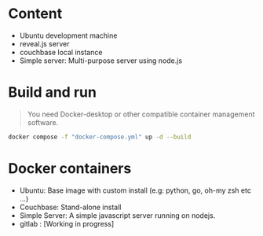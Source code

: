 # Content
- Ubuntu development machine
- reveal.js server
- couchbase local instance
- Simple server: Multi-purpose server using node.js

# Build and run
> You need Docker-desktop or other compatible container management software.
```bash
docker compose -f "docker-compose.yml" up -d --build 
```
# Docker containers
 - Ubuntu: Base image with custom install (e.g: python, go, oh-my zsh etc ...)
 - Couchbase: Stand-alone install
 - Simple Server: A simple javascript server running on nodejs.
 - gitlab : [Working in progress]



